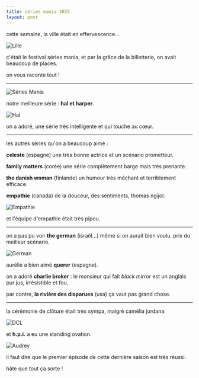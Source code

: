 ```yaml
---
title: séries mania 2025
layout: post
---
```


cette semaine,
la ville était en effervescence...

![Lille](/img/sm/lille.jpeg)

c'était le festival séries mania,
et par la grâce de la billetterie,
on avait beaucoup de places.

on vous raconte tout !

---

![Séries Mania](/img/sm/sm.jpeg)

notre meilleure série :
**hal et harper**.

![Hal](/img/sm/hal.jpeg)

on a adoré, une série 
très intelligente et qui touche au cœur.

---

les autres séries qu'on a beaucoup aimé :

**celeste**
(espagne)
une très bonne actrice
et un scénario prometteur.

**family matters**
(corée)
une série
complètement barge mais très prenante.

**the danish woman**
(finlande)
un humour très méchant
et terriblement efficace.

**empathie**
(canada)
de la douceur, des sentiments,
thomas ngijol.

![Empathie](/img/sm/empathie.jpeg)

et l'équipe d'empathie
était très pipou.

---

on a pas pu voir **the german**
(israël...)
même si on aurait bien voulu.
prix du meilleur scénario.

![German](/img/sm/german.jpeg)

aurélie a bien aimé **querer** (espagne).

on a adoré **charlie broker** :
le monsieur qui fait *black mirror*
est un anglais pur jus,
irrésistible et fou.

par contre, **la rivière des disparues**
(usa)
ça vaut pas grand chose.

---

la cérémonie de clôture
était très sympa,
malgré camélia jordana.

![DCL](/img/sm/dcl.jpeg)

et **h.p.i.** a eu une standing ovation.

![Audrey](/img/sm/audrey.jpeg)

il faut dire que le premier épisode
de cette dernière saison est très réussi.

hâte que tout ça sorte !
